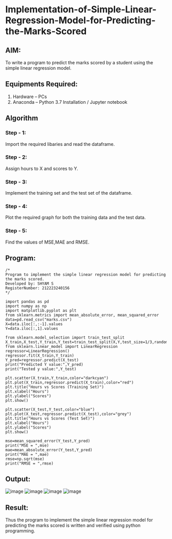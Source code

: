 # Implementation-of-Simple-Linear-Regression-Model-for-Predicting-the-Marks-Scored

## AIM:
To write a program to predict the marks scored by a student using the simple linear regression model.

## Equipments Required:
1. Hardware – PCs
2. Anaconda – Python 3.7 Installation / Jupyter notebook

## Algorithm
### Step - 1: 
Import the required libaries and read the dataframe.
### Step - 2: 
Assign hours to X and scores to Y.
### Step - 3: 
Implement the training set and the test set of the dataframe.
### Step - 4:
Plot the required graph for both the training data and the test data.
### Step - 5: 
Find the values of MSE,MAE and RMSE.

## Program:
```
/*
Program to implement the simple linear regression model for predicting the marks scored.
Developed by: SHYAM S
RegisterNumber: 212223240156 
*/

import pandas as pd
import numpy as np
import matplotlib.pyplot as plt
from sklearn.metrics import mean_absolute_error, mean_squared_error
data=pd.read_csv("marks.csv")
X=data.iloc[:,:-1].values
Y=data.iloc[:,1].values

from sklearn.model_selection import train_test_split
X_train,X_test,Y_train,Y_test=train_test_split(X,Y,test_size=1/3,random_state=0)
from sklearn.linear_model import LinearRegression
regressor=LinearRegression()
regressor.fit(X_train,Y_train)
Y_pred=regressor.predict(X_test)
print("Predicted Y value:",Y_pred)
print("Tested y value:",Y_test)

plt.scatter(X_train,Y_train,color="darkcyan")
plt.plot(X_train,regressor.predict(X_train),color="red")
plt.title("Hours vs Scores (Training Set)")
plt.xlabel("Hours")
plt.ylabel("Scores")
plt.show()

plt.scatter(X_test,Y_test,color="blue")
plt.plot(X_test,regressor.predict(X_test),color="grey")
plt.title("Hours vs Scores (Test Set)")
plt.xlabel("Hours")
plt.ylabel("Scores")
plt.show()

mse=mean_squared_error(Y_test,Y_pred)
print("MSE = ",mse)
mae=mean_absolute_error(Y_test,Y_pred)
print("MAE = ",mae)
rmse=np.sqrt(mse)
print("RMSE = ",rmse)

```

## Output:
![image](https://github.com/SridharShyam/Implementation-of-Simple-Linear-Regression-Model-for-Predicting-the-Marks-Scored/assets/144871368/21b9ebf2-db29-424d-b986-7c16e06614bc)
![image](https://github.com/SridharShyam/Implementation-of-Simple-Linear-Regression-Model-for-Predicting-the-Marks-Scored/assets/144871368/c2b2584a-aa7e-465c-975d-2b5a5a29f3ba)
![image](https://github.com/SridharShyam/Implementation-of-Simple-Linear-Regression-Model-for-Predicting-the-Marks-Scored/assets/144871368/9d47fff8-fedf-4303-9c48-a7f9c0bced4a)
![image](https://github.com/SridharShyam/Implementation-of-Simple-Linear-Regression-Model-for-Predicting-the-Marks-Scored/assets/144871368/99bf2721-1649-43ee-9edc-eac26cf5ea48)


## Result:
Thus the program to implement the simple linear regression model for predicting the marks scored is written and verified using python programming.
